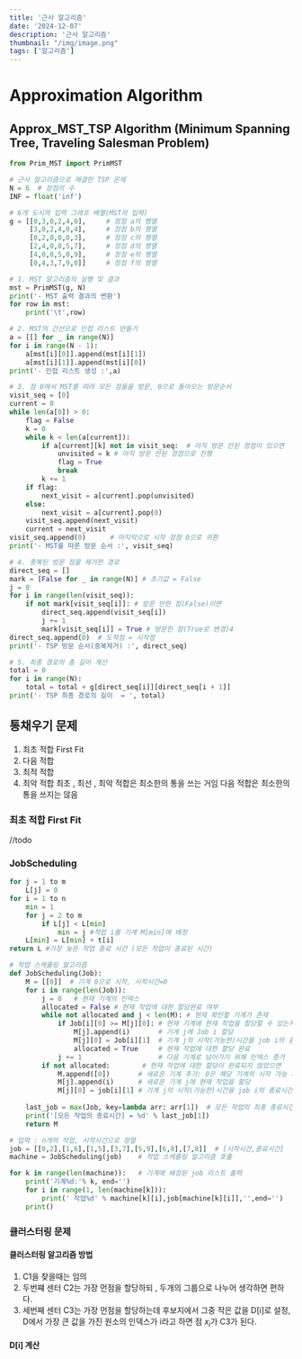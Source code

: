 ```yaml
---
title: '근사 알고리즘'
date: '2024-12-07'
description: '근사 알고리즘'
thumbnail: "/img/image.png"
tags: ['알고리즘']
---
```


# Approximation Algorithm
## Approx_MST_TSP Algorithm (Minimum Spanning Tree, Traveling Salesman Problem)

```python title="Approx_MST_TSP.py"
from Prim_MST import PrimMST

# 근사 알고리즘으로 해결한 TSP 문제
N = 6  # 정점의 수
INF = float('inf')

# 6개 도시의 입력 그래프 배열(MST의 입력)
g = [[0,3,0,2,4,0],     # 정점 a의 행열
     [3,0,2,4,0,4],     # 정점 b의 행열
     [0,2,0,0,0,3],     # 정점 c의 행열
     [2,4,0,0,5,7],     # 정점 d의 행열
     [4,0,0,5,0,9],     # 정점 e의 행열
     [0,4,3,7,9,0]]     # 정점 f의 행열

# 1. MST 알고리즘의 실행 및 결과
mst = PrimMST(g, N)
print('- MST 출력 결과의 변환')
for row in mst:
    print('\t',row)

# 2. MST의 간선으로 인접 리스트 만들기
a = [[] for _ in range(N)]
for i in range(N - 1):      
    a[mst[i][0]].append(mst[i][1])
    a[mst[i][1]].append(mst[i][0])
print('- 인접 리스트 생성 :',a)

# 3. 점 0에서 MST를 따라 모든 점들을 방문, 0으로 돌아오는 방문순서
visit_seq = [0]  
current = 0
while len(a[0]) > 0:
    flag = False
    k = 0
    while k < len(a[current]):
        if a[current][k] not in visit_seq:  # 아직 방문 안된 정점이 있으면
            unvisited = k # 아직 방문 안된 정점으로 진행
            flag = True
            break
        k += 1
    if flag:
        next_visit = a[current].pop(unvisited)
    else:
        next_visit = a[current].pop(0)
    visit_seq.append(next_visit)
    current = next_visit
visit_seq.append(0)      # 마지막으로 시작 정점 0으로 귀환
print('- MST를 따른 방문 순서 :', visit_seq)

# 4. 중복된 방문 점을 제거한 경로
direct_seq = []
mark = [False for _ in range(N)] # 초기값 = False
j = 0
for i in range(len(visit_seq)): 
    if not mark[visit_seq[i]]: # 방문 안한 점(False)이면
        direct_seq.append(visit_seq[i])
        j += 1
        mark[visit_seq[i]] = True # 방문한 점(True로 변경)4
direct_seq.append(0)  # 도착점 = 시작점
print('- TSP 방문 순서(중복제거) :', direct_seq)

# 5. 최종 경로의 총 길이 계산
total = 0
for i in range(N):  
    total = total + g[direct_seq[i]][direct_seq[i + 1]]
print('- TSP 최종 경로의 길이  = ', total)


```


## 통채우기 문제
1. 최초 적합 First Fit
2. 다음 적합 
3. 최적 적합
4. 최악 적합
최초 , 최선 , 최악 적합은 최소한의 통을 쓰는 거임
다음 적합은 최소한의 통을 쓰지는 않음

### 최초 적합 First Fit
//todo

### JobScheduling
```python title="의사코드"
for j = 1 to m
    L[j] = 0
for i = 1 to n
    min = 1
    for j = 2 to m
        if L[j] < L[min]
            min = j #작업 i를 기계 M[min]에 배정
    L[min] = L[min] + t[i]
return L #가장 늦은 작업 종료 시간 (모든 작업이 종료된 시간)
```

```python title="JobScheduling.py"
# 작업 스케쥴링 알고리즘
def JobScheduling(Job):
    M = [[0]]  # 기계 0으로 시작, 시작시간=0
    for i in range(len(Job)):
        j = 0   # 현재 기계의 인덱스
        allocated = False # 현재 작업에 대한 할당완료 여부
        while not allocated and j < len(M): # 현재 확인할 기계가 존재
            if Job[i][0] >= M[j][0]: # 현재 기계에 현재 작업을 할당할 수 있는지 확인
                M[j].append(i)       # 기계 j에 Job i 할당
                M[j][0] = Job[i][1]  # 기계 j의 시작(가능한)시간을 job i의 종료시간으로
                allocated = True     # 현재 작업에 대한 할당 완료    
            j += 1                   # 다음 기계로 넘어가기 위해 인덱스 증가
        if not allocated:        # 현재 작업에 대한 할당이 완료되지 않았으면
            M.append([0])       # 새로운 기계 추가: 0은 해당 기계의 시작 가능 시간
            M[j].append(i)      # 새로운 기계 j에 현재 작업을 할당
            M[j][0] = job[i][1] # 기계 j의 시작(가능한)시간을 job i의 종료시간으로               
            
    last_job = max(Job, key=lambda arr: arr[1])  # 모든 작업의 최종 종료시간
    print('[모든 작업의 종료시간] = %d' % last_job[1])
    return M

# 입력 : n개의 작업, 시작시간으로 정렬
job = [[0,2],[1,6],[1,5],[3,7],[5,9],[6,8],[7,8]]  # [시작시간,종료시간]
machine = JobScheduling(job)    # 작업 스케쥴링 알고리즘 호출

for k in range(len(machine)):   # 기계에 배정된 job 리스트 출력
    print('기계%d:'% k, end='')
    for i in range(1, len(machine[k])): 
        print(' 작업%d' % machine[k][i],job[machine[k][i]],'',end='')
    print()

```

### 클러스터링 문제
#### 클러스터링 알고리즘 방법
1. C1을 찾을때는 임의
2. 두번쨰 센터 C2는 가장 먼점을 할당하되 , 두개의 그룹으로 나누어 생각하면 편하다.
3. 세번째 센터 C3는 가장 먼점을 할당하는데 후보지에서 그중 작은 값을 D[i]로 설정, D에서 가장 큰 값을 가진 원소의 인덱스가 i라고 하면 점 $x_i$가 C3가 된다.

#### D[i] 계산